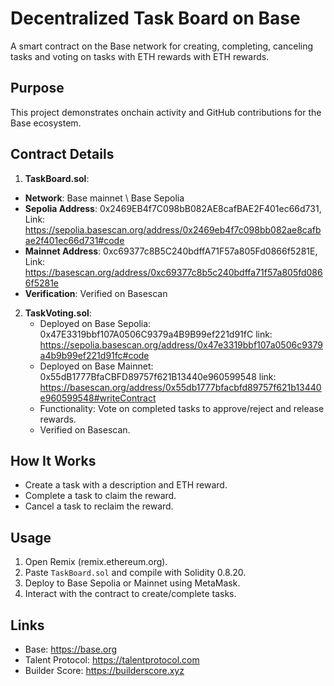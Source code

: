 # Decentralized Task Board on Base

A smart contract on the Base network for creating, completing, canceling tasks and voting on tasks with ETH rewards with ETH rewards.

## Purpose
This project demonstrates onchain activity and GitHub contributions for the Base ecosystem.

## Contract Details
1. **TaskBoard.sol**:
- **Network**: Base mainnet \ Base Sepolia
- **Sepolia Address**: 0x2469EB4f7C098bB082AE8cafBAE2F401ec66d731, Link: https://sepolia.basescan.org/address/0x2469eb4f7c098bb082ae8cafbae2f401ec66d731#code
- **Mainnet Address**: 0xc69377c8B5C240bdffA71F57a805Fd0866f5281E, Link: https://basescan.org/address/0xc69377c8b5c240bdffa71f57a805fd0866f5281e
- **Verification**: Verified on Basescan

2. **TaskVoting.sol**:
   - Deployed on Base Sepolia: 0x47E3319bbf107A0506C9379a4B9B99ef221d91fC   link: https://sepolia.basescan.org/address/0x47e3319bbf107a0506c9379a4b9b99ef221d91fc#code
   - Deployed on Base Mainnet: 0x55dB1777BfaCBFD89757f621B13440e960599548        link: https://basescan.org/address/0x55db1777bfacbfd89757f621b13440e960599548#writeContract
   - Functionality: Vote on completed tasks to approve/reject and release rewards.
   - Verified on Basescan.

## How It Works
- Create a task with a description and ETH reward.
- Complete a task to claim the reward.
- Cancel a task to reclaim the reward.

## Usage
1. Open Remix (remix.ethereum.org).
2. Paste `TaskBoard.sol` and compile with Solidity 0.8.20.
3. Deploy to Base Sepolia or Mainnet using MetaMask.
4. Interact with the contract to create/complete tasks.

## Links
- Base: https://base.org
- Talent Protocol: https://talentprotocol.com
- Builder Score: https://builderscore.xyz

